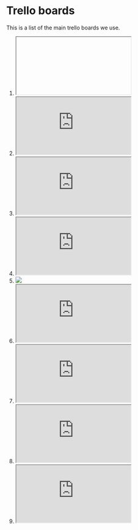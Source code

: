 # Trello boards

This is a list of the main trello boards we use.

1. <iframe href="https://trello.com/embed/b/rkgbFLTr/p1-oc-action" title="description" data-external="1"></iframe>
2. <iframe src="https://trello.com/embed/ZTjUJtZR/social-media-posts" title="description" data-external="1"></iframe>
3. <iframe src="https://trello.com/embed/0z99kWCF/p1-sound-assets" title="description"></iframe>
4. <iframe src="https://trello.com/embed/b/D38njtGx/p1-academy-careers" title="description"></iframe>
5. <a href="https://trello.com/b/tlRmyE7v/recurring-tasks"><img src="./recurring tasks.jpg"></a>
4. <iframe src="https://trello.com/b/b0xNZ4HV/p1-oc-decision-how-to-get-actions-approved" title="description"></iframe>
4. <iframe src="https://trello.com/b/8Sbh6NWz/p1-design-trello" title="description"></iframe>
4. <iframe src="https://trello.com/b/rQUNyDXg/p1-art-assets-trello" title="description"></iframe>
4. <iframe src="https://trello.com/b/QjPfixmT/p1-om-member-management" title="description" target="_top"></iframe>